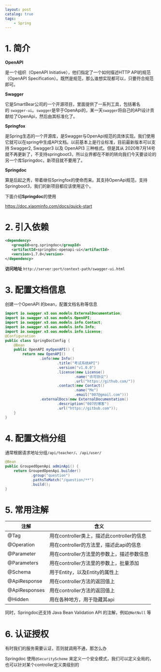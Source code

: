 ```yaml
---
layout: post   	
catalog: true 	
tags:
    - Spring
---
```


# 1. 简介

**OpenAPI**

是一个组织（OpenAPI Initiative），他们指定了一个如何描述HTTP API的规范（OpenAPI Specification）。既然是规范，那么谁想实现都可以，只要符合规范即可。

**Swagger**

它是SmartBear公司的一个开源项目，里面提供了一系列工具，包括著名的 `swagger-ui`。`swagger`是早于OpenApi的，某一天`swagger`将自己的API设计贡献给了OpenApi，然后由其标准化了。

**Springfox**

是Spring生态的一个开源库，是Swagger与OpenApi规范的具体实现。我们使用它就可以在spring中生成API文档。以前基本上是行业标准，目前最新版本可以支持 Swagger2, Swagger3 以及 OpenAPI3 三种格式。但是其从 2020年7月14号就不再更新了，不支持springboot3，所以业界都在不断的转向我们今天要谈论的另一个库Springdoc，新项目就不要用了。

**Springdoc**

算是后起之秀，带着继任Springfox的使命而来。其支持OpenApi规范，支持Springboot3，我们的新项目都应该使用这个。

下面介绍**Springdoc**的使用

https://doc.xiaominfo.com/docs/quick-start

# 2. 引入依赖

```xml
<dependency>
   <groupId>org.springdoc</groupId>
   <artifactId>springdoc-openapi-ui</artifactId>
   <version>1.7.0</version>
</dependency>
```

**访问地址** `http://server:port/context-path/swagger-ui.html`

# 3. 配置文档信息

创建一个OpenAPI 的bean，配置文档名称等信息

```java
import io.swagger.v3.oas.models.ExternalDocumentation;  
import io.swagger.v3.oas.models.OpenAPI;  
import io.swagger.v3.oas.models.info.Contact;  
import io.swagger.v3.oas.models.info.Info;  
import io.swagger.v3.oas.models.info.License;
@Configuration  
public class SpringDocConfig {  
    @Bean  
    public OpenAPI myOpenAPI() {  
        return new OpenAPI()  
                .info(new Info()  
                        .title("考试系统API")  
                        .version("v1.0.0")  
                        .license(new License()  
                                .name("许可协议")  
                                .url("https://github.com/"))  
                        .contact(new Contact()  
                                .name("Me")  
                                .email("007@gmail.com")))  
                .externalDocs(new ExternalDocumentation()  
                        .description("007的博客")  
                        .url("https://gitbub.com"));  
    }  
}
```
# 4. 配置文档分组

通常根据请求地址分组`/api/teacher/`、`/api/user/` 

```java
@Bean  
public GroupedOpenApi adminApi() {  
    return GroupedOpenApi.builder()  
            .group("question")  
            .pathsToMatch("/question/**")  
            .build();  
}
```

# 5. 常用注解

|注解|含义|
|---|---|
|@Tag|用在controller类上，描述此controller的信息|
|@Operation|用在controller的方法里，描述此api的信息|
|@Parameter|用在controller方法里的参数上，描述参数信息|
|@Parameters|用在controller方法里的参数上，批量添加|
|@Schema|用于Entity，以及Entity的属性上|
|@ApiResponse|用在controller方法的返回值上|
|@ApiResponses|用在controller方法的返回值上|
|@Hidden|用在各种地方，用于隐藏其api|

同时，Springdoc还支持 Java Bean Validation API 的注解，例如`@NotNull` 等
# 6. 认证授权

有时我们的服务需要认证，否则就调用不通，那怎么办

Springdoc 使用`@SecurityScheme` 来定义一个安全模式，我们可以定义全局的，也可以针对某个controller定义类级别的


